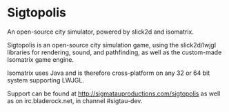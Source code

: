 Sigtopolis
==========

An open-source city simulator, powered by slick2d and isomatrix.

Sigtopolis is an open-source city simulation game, using the
slick2d/lwjgl libraries for rendering, sound, and
pathfinding, as well as the custom-made Isomatrix game engine.

Isomatrix uses Java and is therefore cross-platform on any 32 or
64 bit system supporting LWJGL.

Support can be found at http://sigmatauproductions.com/sigtopolis
as well as on irc.bladerock.net, in channel #sigtau-dev.
